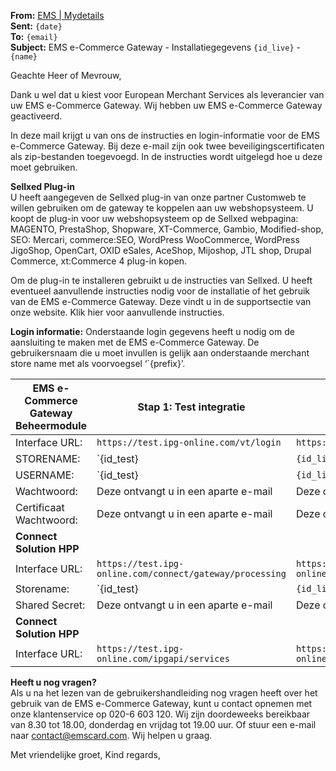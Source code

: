 **From:** [EMS | Mydetails](mailto:mydetails@emscard.com)  
**Sent:** `{date}`  
**To:** `{email}`  
**Subject:** EMS e-Commerce Gateway - Installatiegegevens `{id_live}` - `{name}`  

Geachte Heer of Mevrouw,
 
Dank u wel dat u kiest voor European Merchant Services als leverancier van uw EMS e-Commerce Gateway. Wij hebben uw EMS e-Commerce Gateway geactiveerd.
 
In deze mail krijgt u van ons de instructies en login-informatie voor de EMS e-Commerce Gateway. Bij deze e-mail zijn ook twee beveiligingscertificaten als zip-bestanden toegevoegd. In de instructies wordt uitgelegd hoe u deze moet gebruiken.
 
**Sellxed Plug-in**  
U heeft aangegeven de Sellxed plug-in van onze partner Customweb te willen gebruiken om de gateway te koppelen aan uw webshopsysteem. U koopt de plug-in voor uw webshopsysteem op de Sellxed webpagina: MAGENTO, PrestaShop, Shopware, XT-Commerce, Gambio, Modified-shop, SEO: Mercari, commerce:SEO, WordPress WooCommerce, WordPress JigoShop, OpenCart, OXID eSales, AceShop, Mijoshop, JTL shop, Drupal Commerce, xt:Commerce 4 plug-in kopen.
 
Om de plug-in te installeren gebruikt u de instructies van Sellxed. U heeft eventueel aanvullende instructies nodig voor de installatie of het gebruik van de EMS e-Commerce Gateway. Deze vindt u in de supportsectie van onze website. Klik hier voor aanvullende instructies.

**Login informatie:**
Onderstaande login gegevens heeft u nodig om de aansluiting te maken met de EMS e-Commerce Gateway. De gebruikersnaam die u moet invullen is gelijk aan onderstaande merchant store name met als voorvoegsel ‘`{prefix}’.

| EMS e-Commerce Gateway Beheermodule | Stap 1: Test integratie                                  | Stap 2: Live integratie                                 |
| ----------------------------------- | -------------------------------------------------------- | ------------------------------------------------------- |
| Interface URL:                      | `https://test.ipg-online.com/vt/login`                   | `https://www.ipg-online.com/vt/login`                   |
| STORENAME:                          | `{id_test}                                               | `{id_live}`                                             |
| USERNAME:                           | `{id_test}                                               | `{id_live}`                                             |
| Wachtwoord:                         | Deze ontvangt u in een aparte e-mail                     | Deze ontvangt u in een aparte e-mail                    |
| Certificaat Wachtwoord:             | Deze ontvangt u in een aparte e-mail                     | Deze ontvangt u in een aparte e-mail                    |
| **Connect Solution HPP**                                                                                                                                 |
| Interface URL:                      | `https://test.ipg-online.com/connect/gateway/processing` | `https://www.ipg-online.com/connect/gateway/processing` |
| Storename:                          | `{id_test}                                               | `{id_live}`                                             |
| Shared Secret:                      | Deze ontvangt u in een aparte e-mail                     | Deze ontvangt u in een aparte e-mail                    |
| **Connect Solution HPP**                                                                                                                                 |
| Interface URL:                      | `https://test.ipg-online.com/ipgapi/services`            | `https://www.ipg-online.com/ipgapi/services`            |

**Heeft u nog vragen?**  
Als u na het lezen van de gebruikershandleiding nog vragen heeft over het gebruik van de EMS e-Commerce Gateway, kunt u contact opnemen met onze klantenservice op 020-6 603 120. Wij zijn doordeweeks bereikbaar van 8.30 tot 18.00, donderdag en vrijdag tot 19.00 uur. Of stuur een e-mail naar contact@emscard.com. Wij helpen u graag.
 
Met vriendelijke groet,
Kind regards,
